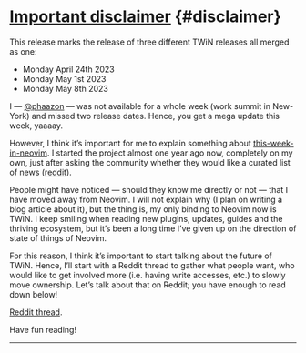 # [Important disclaimer](#disclaimer) {#disclaimer}

This release marks the release of three different TWiN releases all merged as one:

- Monday April 24th 2023
- Monday May 1st 2023
- Monday May 8th 2023

I — [@phaazon](https://github.com/phaazon) — was not available for a whole week (work summit in New-York) and missed two
release dates. Hence, you get a mega update this week, yaaaay.

However, I think it’s important for me to explain something about
[this-week-in-neovim](https://this-week-in-neovim.org). I started the project almost one year ago now, completely on my
own, just after asking the community whether they would like a curated list of news
([reddit](https://www.reddit.com/r/neovim/comments/vu7ktl/suggestion_would_you_like_a_twinpe_this_week_in/)).

People might have noticed — should they know me directly or not — that I have moved away from Neovim. I will not explain
why (I plan on writing a blog article about it), but the thing is, my only binding to Neovim now is TWiN. I keep smiling
when reading new plugins, updates, guides and the thriving ecosystem, but it’s been a long time I’ve given up on the
direction of state of things of Neovim.

For this reason, I think it’s important to start talking about the future of TWiN. Hence, I’ll start with a Reddit thread
to gather what people want, who would like to get involved more (i.e. having write accesses, etc.) to slowly move
ownership. Let’s talk about that on Reddit; you have enough to read down below!

[Reddit thread](https://www.reddit.com/r/neovim/comments/13b8oo9/help_needed_twins_future/).

Have fun reading!

---
